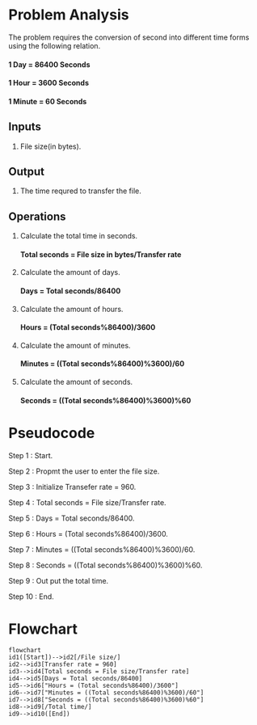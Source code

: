 # Problem Analysis
The problem requires the conversion of second into different time forms using the following relation.
#### 1 Day = 86400 Seconds
#### 1 Hour = 3600 Seconds
#### 1 Minute = 60 Seconds
## Inputs
1. File size(in bytes).
## Output
1. The time requred to transfer the file. 
## Operations
1. Calculate the total time in seconds.
   #### Total seconds = File size in bytes/Transfer rate
2. Calculate the amount of days.
   #### Days = Total seconds/86400
3. Calculate the amount of hours.
   #### Hours = (Total seconds%86400)/3600
4. Calculate the amount of minutes.
   #### Minutes = ((Total seconds%86400)%3600)/60
5. Calculate the amount of seconds.
   #### Seconds = ((Total seconds%86400)%3600)%60

# Pseudocode
Step 1 : Start.

Step 2 : Propmt the user to enter the file size.

Step 3 : Initialize Transefer rate = 960.

Step 4 : Total seconds = File size/Transfer rate.

Step 5 : Days = Total seconds/86400.
     
Step 6 : Hours = (Total seconds%86400)/3600.
 
Step 7 : Minutes = ((Total seconds%86400)%3600)/60.

Step 8 : Seconds = ((Total seconds%86400)%3600)%60.

Step 9 : Out put the total time.

Step 10 : End.


# Flowchart
``` mermaid
flowchart 
id1([Start])-->id2[/File size/]
id2-->id3[Transfer rate = 960]
id3-->id4[Total seconds = File size/Transfer rate]
id4-->id5[Days = Total seconds/86400]
id5-->id6["Hours = (Total seconds%86400)/3600"]
id6-->id7["Minutes = ((Total seconds%86400)%3600)/60"]
id7-->id8["Seconds = ((Total seconds%86400)%3600)%60"]
id8-->id9[/Total time/]
id9-->id10([End])





```
